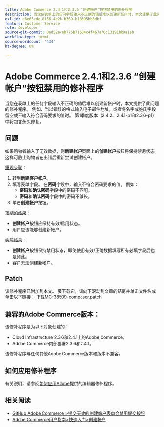 ```yaml
---
title: Adobe Commerce 2.4.1和2.3.6 “创建帐户”按钮禁用的修补程序
description: 当您在表单上的任何字段输入不正确的值后难以创建新帐户时，本文提供了此问题的修补程序。 例如，当以错误的格式输入电子邮件地址，或者将名字或姓氏字段留空或不输入符合密码要求的值时。 第1季度版本（2.4.2、2.4.1-p1和2.3.6-p1）中将包含永久修复。
exl-id: e6e65ede-8156-4e2b-b369-b18395bb3dbf
feature: Customer Service
role: Developer
source-git-commit: 0ad52eceb776b71604c4f467a70c13191bb9a1eb
workflow-type: tm+mt
source-wordcount: '434'
ht-degree: 0%

---
```


# Adobe Commerce 2.4.1和2.3.6 “创建帐户”按钮禁用的修补程序

当您在表单上的任何字段输入不正确的值后难以创建新帐户时，本文提供了此问题的修补程序。 例如，当以错误的格式输入电子邮件地址，或者将名字或姓氏字段留空或不输入符合密码要求的值时。 第1季度版本（2.4.2、2.4.1-p1和2.3.6-p1）中将包含永久修复。

## 问题

如果购物者输入了无效数据，则&#x200B;**新建帐户**&#x200B;页面上的&#x200B;**创建帐户**&#x200B;按钮将保持禁用状态。 这样可防止购物者在出错后重新尝试创建帐户。

<u>重现步骤</u>：

1. 转到&#x200B;**新建客户帐户**。
1. 填写表单字段。 在&#x200B;**密码**&#x200B;字段中，输入不符合密码要求的值。 例如：
   * **密码**&#x200B;和&#x200B;**确认密码**&#x200B;字段中的密码不匹配。
   * **密码**&#x200B;和&#x200B;**确认密码**&#x200B;字段中的密码不够长。
1. 单击&#x200B;**创建帐户**&#x200B;按钮。

<u>预期的结果</u>：

* **创建帐户**&#x200B;按钮应保持有效/启用状态。
* 用户应该能够创建新帐户。

<u>实际结果</u>：

* **创建帐户**&#x200B;按钮保持禁用状态，即使使用有效/正确数据填写所有必填字段后也是如此。
* 客户无法创建新帐户。

## Patch

该修补程序已附加到本文。 要下载它，请向下滚动到文章的结尾并单击文件名或单击以下链接： [下载MC-38509-composer.patch](assets/MC-38509-composer.patch.zip)

## 兼容的Adobe Commerce版本：

该修补程序是为以下对象创建的：

* Cloud Infrastructure 2.3.6和2.4.1上的Adobe Commerce。
* Adobe Commerce内部部署2.3.6和2.4.1。

该修补程序与任何其他Adobe Commerce版本和版本不兼容。

## 如何应用修补程序

有关说明，请参阅[如何应用Adobe](/help/how-to/general/how-to-apply-a-composer-patch-provided-by-magento.md)提供的编辑器修补程序。

## 相关阅读

* [GitHub Adobe Commerce >提交无效的创建帐户表单会禁用提交按钮](https://github.com/magento/magento2/issues/30513)
* [Adobe Commerce用户指南>快速入门>创建帐户](https://docs.magento.com/user-guide/magento/magento-account-create.html)

